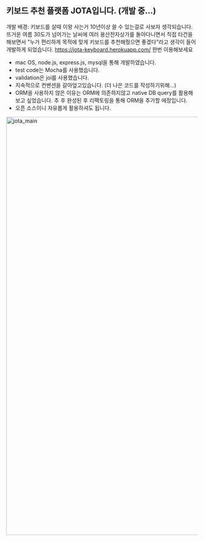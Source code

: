 키보드 추천 플랫폼 JOTA입니다. (개발 중...)
-------------
개발 배경: 키보드를 살때 이왕 사는거 10년이상 쓸 수 있는걸로 사보자 생각되습니다. 뜨거운 여름 30도가 넘어가는 날씨에 여러 용산전자상가를 돌아다니면서 직접 타건을 해보면서 "누가 편리하게 목적에 맞게 키보드를 추천해줬으면 좋겠다"라고 생각이 들어 개발하게 되었습니다. 
https://jota-keyboard.herokuapp.com/ 한번 이용해보세요
* mac OS, node.js, express.js, mysql을 통해 개발하였습니다.
* test code는 Mocha를 사용했습니다.
* validation은 joi를 사용했습니다.
* 지속적으로 컨밴션을 갈아엎고있습니다. (더 나은 코드를 작성하기위해...)
* ORM을 사용하지 않은 이유는 ORM에 의존하지않고 native DB query를 활용해보고 싶었습니다. 추 후 완성된 후 리팩토링을 통해 ORM을 추가할 에정입니다.
* 오픈 소스이니 자유롭게 활용하셔도 됩니다.


<img width="1102" alt="jota_main" src="https://user-images.githubusercontent.com/19837507/132040692-5744f77d-b95b-487e-98bc-573ed89bfa2c.png">





